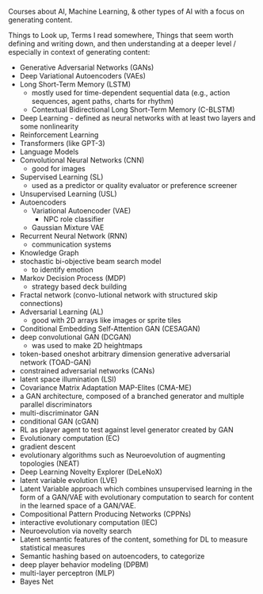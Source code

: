 Courses about AI, Machine Learning, & other types of AI with a focus on generating content. 


Things to Look up, Terms I read somewhere, Things that seem worth defining and writing down, and then understanding at a deeper level / especially in context of generating content:
- Generative Adversarial Networks (GANs)
- Deep Variational Autoencoders (VAEs)
- Long Short-Term Memory (LSTM)
    - mostly used for time-dependent sequential data (e.g., action sequences, agent paths, charts for rhythm)
    - Contextual Bidirectional Long Short-Term Memory (C-BLSTM)
- Deep Learning - defined as neural networks with at least two layers and some nonlinearity
- Reinforcement Learning
- Transformers (like GPT-3)
- Language Models
- Convolutional Neural Networks (CNN)
    - good for images
- Supervised Learning (SL)
    - used as a predictor or quality evaluator or preference screener
- Unsupervised Learning (USL)
- Autoencoders
    - Variational Autoencoder (VAE)
        - NPC role classifier
    - Gaussian Mixture VAE
- Recurrent Neural Network (RNN)
    - communication systems
- Knowledge Graph
- stochastic bi-objective beam search model
    - to identify emotion
- Markov Decision Process (MDP)
    - strategy based deck building
- Fractal network (convo-lutional network with structured skip connections)
- Adversarial Learning (AL)
    - good with 2D arrays like images or sprite tiles
- Conditional Embedding Self-Attention GAN (CESAGAN)
- deep convolutional GAN (DCGAN)
    - was used to make 2D heightmaps
-  token-based oneshot arbitrary dimension generative adversarial network (TOAD-GAN)
- constrained adversarial networks (CANs)
- latent space illumination (LSI)
- Covariance Matrix Adaptation MAP-Elites (CMA-ME)
- a GAN architecture, composed of a branched generator and multiple parallel discriminators
- multi-discriminator GAN
- conditional GAN (cGAN)
- RL as player agent to test against level generator created by GAN
- Evolutionary computation (EC) 
- gradient descent
- evolutionary algorithms such as Neuroevolution of augmenting topologies (NEAT) 
- Deep Learning Novelty Explorer (DeLeNoX)
- latent variable evolution (LVE) 
- Latent Variable approach which combines unsupervised learning in the form of a GAN/VAE with evolutionary computation to search for content in the learned space of a GAN/VAE.
- Compositional Pattern Producing Networks (CPPNs)
- interactive evolutionary computation (IEC)
- Neuroevolution via novelty search
- Latent semantic features of the content, something for DL to measure statistical measures
- Semantic hashing based on autoencoders, to categorize
- deep player behavior modeling (DPBM)
- multi-layer perceptron (MLP)
- Bayes Net
